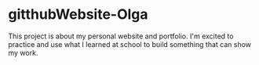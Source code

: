 # gitthubWebsite-Olga
This project is about my personal website and portfolio. I'm excited to practice and use what I learned at school to build  something that can show my work.
